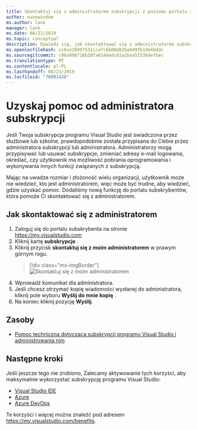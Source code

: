 ```yaml
---
title: Skontaktuj się z administratorem subskrypcji z poziomu portalu subskrybenta
author: evanwindom
ms.author: lank
manager: lank
ms.date: 08/21/2019
ms.topic: conceptual
description: Dowiedz się, jak skontaktować się z administratorem subskrypcji, aby uzyskać pomoc dotyczącą pytań lub problemów.
ms.openlocfilehash: cc6ce20d97531cca7c6b08d82ba949fb19e6bddc
ms.sourcegitcommit: c90a998716b3dfa614dedc61a1bea515364efbec
ms.translationtype: MT
ms.contentlocale: pl-PL
ms.lasthandoff: 08/23/2019
ms.locfileid: "70001438"
---
```

# <a name="get-assistance-from-your-subscriptions-adminstrator"></a>Uzyskaj pomoc od administratora subskrypcji
Jeśli Twoja subskrypcja programu Visual Studio jest świadczona przez służbowe lub szkolne, prawdopodobnie została przypisana do Ciebie przez administratora subskrypcji lub administratora.  Administratorzy mogą przypisywać lub usuwać subskrypcje, zmieniać adresy e-mail logowania, określać, czy użytkownik ma możliwość pobrania oprogramowania i wykonywania innych funkcji związanych z subskrypcją.

Mając na uwadze rozmiar i złożoność wielu organizacji, użytkownik może nie wiedzieć, kto jest administratorem, więc może być trudne, aby wiedzieć, gdzie uzyskać pomoc.  Dodaliśmy nową funkcję do portalu subskrybentów, która pomoże Ci skontaktować się z administratorem.   

## <a name="how-to-contact-your-admin"></a>Jak skontaktować się z administratorem
1. Zaloguj się do portalu subskrybenta na stronie https://my.visualstudio.com
2. Kliknij kartę **subskrypcje** . 
3. Kliknij przycisk **skontaktuj się z moim administratorem** w prawym górnym rogu. 
   > [!div class="mx-imgBorder"]
   > ![Skontaktuj się z moim administratorem](_img/contact-my-admin/contact-my-admin-button.png)
4. Wprowadź komunikat dla administratora.
5. Jeśli chcesz otrzymać kopię wiadomości wysłanej do administratora, kliknij pole wyboru **Wyślij do mnie kopię** . 
6. Na koniec kliknij pozycję **Wyślij**.

## <a name="resources"></a>Zasoby
- [Pomoc techniczna dotycząca subskrypcji programu Visual Studio i administrowania nim](https://visualstudio.microsoft.com/support/support-overview-vs)

## <a name="next-steps"></a>Następne kroki
Jeśli jeszcze tego nie zrobiono, Zalecamy aktywowanie tych korzyści, aby maksymalnie wykorzystać subskrypcję programu Visual Studio:
- [Visual Studio IDE](vs-ide-benefit.md)
- [Azure](vs-azure.md)
- [Azure DevOps](vs-azure-devops.md)

Te korzyści i więcej można znaleźć pod adresem https://my.visualstudio.com/benefits.

